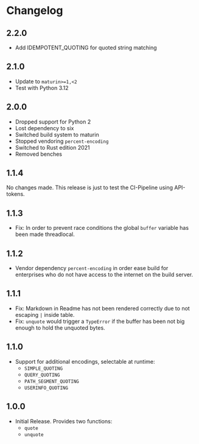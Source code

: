 Changelog
=========

2.2.0
-----

* Add IDEMPOTENT_QUOTING for quoted string matching

2.1.0
-----

* Update to `maturin>=1,<2`
* Test with Python 3.12

2.0.0
-----

* Dropped support for Python 2
* Lost dependency to six
* Switched build system to maturin
* Stopped vendoring `percent-encoding`
* Switched to Rust edition 2021
* Removed benches

1.1.4
-----

No changes made. This release is just to test the CI-Pipeline using API-tokens.

1.1.3
-----

* Fix: In order to prevent race conditions the global `buffer` variable has been made threadlocal.

1.1.2
-----

* Vendor dependency `percent-encoding` in order ease build for enterprises who do not have access to the internet on the build server.

1.1.1
-----

* Fix: Markdown in Readme has not been rendered correctly due to not escaping `|` inside table.
* Fix: `unquote` would trigger a `TypeError` if the buffer has been not big enough to hold the unquoted bytes.

1.1.0
-----

* Support for additional encodings, selectable at runtime:
  * `SIMPLE_QUOTING`
  * `QUERY_QUOTING`
  * `PATH_SEGMENT_QUOTING`
  * `USERINFO_QUOTING`

1.0.0
-----

* Initial Release. Provides two functions:
  * `quote`
  * `unquote`
